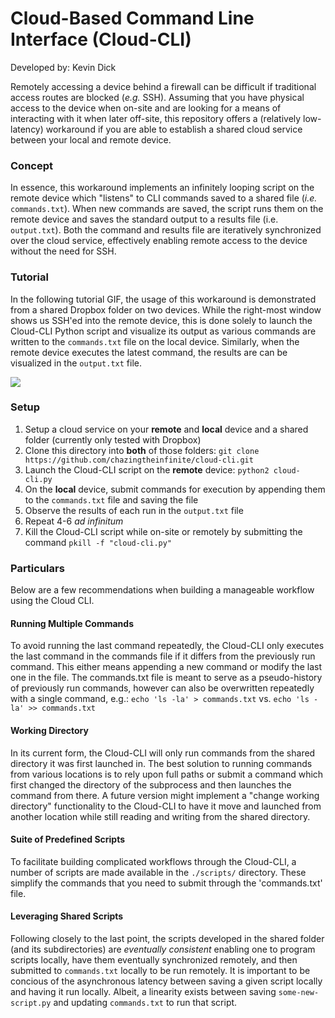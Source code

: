 # Cloud-Based Command Line Interface (Cloud-CLI)
Developed by: Kevin Dick

Remotely accessing a device behind a firewall can be difficult if traditional access routes are blocked (*e.g.* SSH). Assuming that you have physical access to the device when on-site and are looking for a means of interacting with it when later off-site, this repository offers a (relatively low-latency) workaround if you are able to establish a shared cloud service between your local and remote device.

### Concept
In essence, this workaround implements an infinitely looping script on the remote device which "listens" to CLI commands saved to a shared file (*i.e.* `commands.txt`). When new commands are saved, the script runs them on the remote device and saves the standard output to a results file (i.e. `output.txt`). Both the command and results file are iteratively synchronized over the cloud service, effectively enabling remote access to the device without the need for SSH.

### Tutorial
In the following tutorial GIF, the usage of this workaround is demonstrated from a shared Dropbox folder on two devices. While the right-most window shows us SSH'ed into the remote device, this is done solely to launch the Cloud-CLI Python script and visualize its output as various commands are written to the `commands.txt` file on the local device. Similarly, when the remote device executes the latest command, the results are can be visualized in the `output.txt` file.

[![](./media/tutorial.gif)](https://youtu.be/WzBgg6hFmMs)

### Setup
1. Setup a cloud service on your **remote** and **local** device and a shared folder (currently only tested with Dropbox)
2. Clone this directory into **both** of those folders: `git clone https://github.com/chazingtheinfinite/cloud-cli.git`
3. Launch the Cloud-CLI script on the **remote** device: `python2 cloud-cli.py`
4. On the **local** device, submit commands for execution by appending them to the `commands.txt` file and saving the file
5. Observe the results of each run in the `output.txt` file
6. Repeat 4-6 *ad infinitum*
7. Kill the Cloud-CLI script while on-site or remotely by submitting the command `pkill -f "cloud-cli.py"`

### Particulars
Below are a few recommendations when building a manageable workflow using the Cloud CLI.

#### Running Multiple Commands
To avoid running the last command repeatedly, the Cloud-CLI only executes the last command in the commands file if it differs from the previously run command. This either means appending a new command or modify the last one in the file. The commands.txt file is meant to serve as a pseudo-history of previously run commands, however can also be overwritten repeatedly with a single command, e.g.: `echo 'ls -la' > commands.txt` vs. `echo 'ls -la' >> commands.txt`

#### Working Directory
In its current form, the Cloud-CLI will only run commands from the shared directory it was first launched in. The best solution to running commands from various locations is to rely upon full paths or submit a command which first changed the directory of the subprocess and then launches the command from there. A future version might implement a "change working directory" functionality to the Cloud-CLI to have it move and launched from another location while still reading and writing from the shared directory.

#### Suite of Predefined Scripts
To facilitate building complicated workflows through the Cloud-CLI, a number of scripts are made available in the `./scripts/` directory. These simplify the commands that you need to submit through the 'commands.txt' file.

#### Leveraging Shared Scripts
Following closely to the last point, the scripts developed in the shared folder (and its subdirectories) are *eventually consistent* enabling one to program scripts locally, have them eventually synchronized remotely, and then submitted to `commands.txt` locally to be run remotely. It is important to be concious of the asynchronous latency between saving a given script locally and having it run locally. Albeit, a linearity exists between saving `some-new-script.py` and updating `commands.txt` to run that script.  
